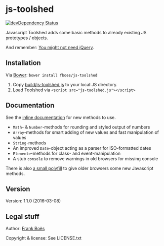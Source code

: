 js-toolshed
===========

[![devDependency Status](https://david-dm.org/fboes/js-toolshed/dev-status.svg)](https://david-dm.org/fboes/js-toolshed#info=devDependencies)

Javascript Toolshed adds some basic methods to already existing JS prototypes / objects.

And remember: [You might not need jQuery](docs/no-jquery.js).

Installation
------------

Via [Bower](http://bower.io/): `bower install fboes/js-toolshed`

1. Copy [build/js-toolshed.js](build/js-toolshed.js) to your local JS directory.
2. Load Toolshed via `<script src="js-toolshed.js"></script>`

Documentation
-------------

See the [inline documentation](src/js-toolshed.js) for new methods to use.

* `Math`- & `Number`-methods for rounding and styled output of numbers
* `Array`-methods for smart adding of new values and fast manipulation of values
* `String`-methods
* An improved `Date`-object acting as a parser for ISO-formatted dates
* `Elemente`-methods for class- and event-manipulation
* A stub `console` to remove warnings in old browsers for missing console

There is also [a small polyfill](src/js-legacy.js) to give older browsers some new Javascript methods.

Version
-------

Version: 1.1.0 (2016-03-08)

Legal stuff
-----------

Author: [Frank Boës](http://3960.org)

Copyright & license: See LICENSE.txt
